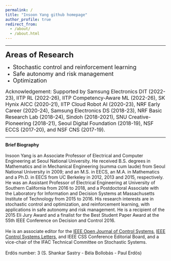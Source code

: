 ```yaml
---
permalink: /
title: "Insoon Yang github homepage"
author_profile: true
redirect_from: 
  - /about/
  - /about.html
---
```

<hr>
<dt> <FONT SIZE=+2><b>Areas of Research</b></font><br>
<UL>
<li><font size=+1><bf> Stochastic control and reinforcement learning</bf></font><br> 
<li><font size=+1><bf> Safe autonomy and risk management</bf></font><br> 
<li><font size=+1><bf> Optimization</bf></font><br> 
</UL>
<font size=-0.5>Acknowledgement: Supported by 
Samsung Electronics DIT (2022-23),
IITP RL (2022-26),
IITP Competency-Aware ML (2022-26),
SK Hynix AICC (2020-21),
IITP Cloud Robot AI (2020-23),
NRF Early Career (2020-24),
Samsung Electronics DS (2018-23),
NRF Basic Research Lab (2018-24),
Sindoh (2018-2021),
SNU Creative-Pioneering (2018-21),
Seoul Digital Foundation (2018-19),
NSF ECCS (2017-20), and
NSF CNS (2017-19).
</font><br>
<hr>
<b>Brief Biography</b><br>
<br>
Insoon Yang is an Associate Professor of Electrical and Computer Engineering at Seoul National University. He received B.S. degrees in Mathematics and in Mechanical Engineering (summa cum laude) from Seoul National University in 2009; and an M.S. in EECS, an M.A. in Mathematics and a Ph.D. in EECS  from UC Berkeley in 2012, 2013 and 2015, respectively. 
He was an Assistant Professor of Electrical  Engineering at University of Southern California  from 2016 to 2018, and a Postdoctoral Associate with the Laboratory for Information and Decision Systems at Massachusetts Institute of Technology  from
2015 to 2016.
 His research interests are in stochastic control and optimization, and reinforcement learning, with applications in safe autonomy and risk management. He is a recipient of the 2015 Eli Jury Award and a finalist for the Best Student Paper Award at the 55th IEEE Conference on Decision and Control 2016. 
 <br> 
 <br> 
 He is 
 an associate editor for the <a href ="https://ieeecss.org/publication/open-journal-control-systems" target="_blank">IEEE Open Journal of Control Systems</a>, <a href ="https://ieeecss.org/publication/ieee-control-systems-letters" target="_blank">IEEE Control Systems Letters</a>, and IEEE CSS Conference Editorial Board, and a vice-chair of the IFAC Technical Committee on Stochastic Systems.
<br> 
<br> 
Erd&oumls number: 3 (S. Shankar Sastry - B&eacutela Bollob&aacutes - Paul Erd&oumls)
<br>
